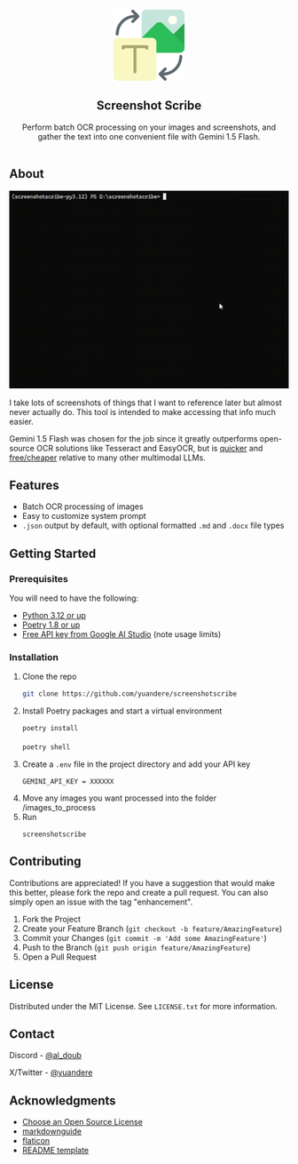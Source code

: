 <!-- PROJECT LOGO -->
<br />
<div align="center">
  <a href="https://github.com/yuandere/screenshotscribe">
    <img src="assets/logo.png" alt="Logo" width="128" height="128">
  </a>

  <h2 align="center">Screenshot Scribe</h2>

  <p align="center">
    Perform batch OCR processing on your images and screenshots, and gather the text into one convenient file with Gemini 1.5 Flash.
    <br />
    <br />
  </p>
</div>

<!-- ABOUT -->

## About

<div align="center">
  <a href="https://github.com/yuandere/screenshotscribe">
    <img src="assets/demo2.gif" alt="Logo" width="550" height="356">
  </a>
</div>

I take lots of screenshots of things that I want to reference later but almost never actually do. This tool is intended to make accessing that info much easier.

Gemini 1.5 Flash was chosen for the job since it greatly outperforms open-source OCR solutions like Tesseract and EasyOCR, but is [quicker](https://arxiv.org/abs/2403.05530) and [free/cheaper](https://llmpricecheck.com/) relative to many other multimodal LLMs.

<!-- FEATURES -->

## Features

- Batch OCR processing of images
- Easy to customize system prompt
- `.json` output by default, with optional formatted `.md` and `.docx` file types

<!-- GETTING STARTED -->

## Getting Started

### Prerequisites

You will need to have the following:

- [Python 3.12 or up](https://www.python.org/)
- [Poetry 1.8 or up](https://python-poetry.org/)
- [Free API key from Google AI Studio](https://aistudio.google.com/) \(note usage limits\)

### Installation

1. Clone the repo
   ```sh
   git clone https://github.com/yuandere/screenshotscribe
   ```
2. Install Poetry packages and start a virtual environment
   ```sh
   poetry install

   poetry shell
   ```
3. Create a `.env` file in the project directory and add your API key
   ```
   GEMINI_API_KEY = XXXXXX
   ```
4. Move any images you want processed into the folder /images_to_process
5. Run 
   ```
   screenshotscribe
   ```


<!-- CONTRIBUTING -->

## Contributing

Contributions are appreciated! If you have a suggestion that would make this better, please fork the repo and create a pull request. You can also simply open an issue with the tag "enhancement".

1. Fork the Project
2. Create your Feature Branch (`git checkout -b feature/AmazingFeature`)
3. Commit your Changes (`git commit -m 'Add some AmazingFeature'`)
4. Push to the Branch (`git push origin feature/AmazingFeature`)
5. Open a Pull Request

## License

Distributed under the MIT License. See `LICENSE.txt` for more information.

<!-- CONTACT -->

## Contact

Discord - [@al_doub](https://discord.com/)

X/Twitter - [@yuandere](https://x.com/yuandere)

<!-- ACKNOWLEDGMENTS -->

## Acknowledgments


- [Choose an Open Source License](https://choosealicense.com)
- [markdownguide](https://www.markdownguide.org/cheat-sheet/)
- [flaticon](https://www.flaticon.com/free-icon/generative-image_16649299)
- [README template](https://github.com/othneildrew/Best-README-Template)
